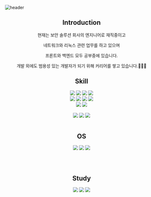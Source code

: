 ![header](https://capsule-render.vercel.app/api?type=slice&color=auto&height=200&section=header&text=Juho&desc=docs%20for%20explain&fontSize=60&rotate=14&fontAlignY=25&fontAlign=75&descAlignY=43&descAlign=80&&animation=twinkling)



<div align=center>

## Introduction

<p>현재는 보안 솔루션 회사의 엔지니어로 재직중이고 </p>
<p>네트워크와 리눅스 관련 업무를 하고 있으며</p>
<p>프론트와 백엔드 모두 공부중에 있습니다. </p>
<p>개발 외에도 범용성 있는 개발자가 되기 위해 커리어를 쌓고 있습니다.🧑🏻‍💻</p>

## Skill <br>
<img src="https://img.shields.io/badge/React-61DAFB?style=flat&logo=React&logoColor=white"/>
<img src="https://img.shields.io/badge/node.js-339933?style=flat&logo=nodedotjs&logoColor=white"/>
<img src="https://img.shields.io/badge/spring-6DB33F?style=flat&logo=spring&logoColor=white"/>
<img src="https://img.shields.io/badge/next.js-000000?style=flat&logo=nextdotjs&logoColor=white"/><br>

<img src="https://img.shields.io/badge/tomcat-F8DC75?style=flat&logo=apachetomcat&logoColor=white"/>
<img src="https://img.shields.io/badge/axios-5A29E4?style=flat&logo=axios&logoColor=white"/>
<img src="https://img.shields.io/badge/github-181717?style=flat&logo=github&logoColor=white"/>
<img src="https://img.shields.io/badge/docker-2496ED?style=flat&logo=docker&logoColor=white"/><br>

<img src="https://img.shields.io/badge/oracle-F80000?style=flat&logo=oracle&logoColor=white"/>
<img src="https://img.shields.io/badge/mysql-4479A1?style=flat&logo=mysql&logoColor=white"/>
<br><br>

<img src="https://img.shields.io/badge/java-FFFFFF?style=flat&logo=openjdk&logoColor=black"/>
<img src="https://img.shields.io/badge/typescript-3178C6?style=flat&logo=typescript&logoColor=white"/>
<img src="https://img.shields.io/badge/JS-F7DF1E?style=flat&logo=javascript&logoColor=white"/>
<br><br>

## OS<br>
<img src="https://img.shields.io/badge/linux-FCC624?style=flat&logo=linux&logoColor=white"/>
<img src="https://img.shields.io/badge/centos-262577?style=flat&logo=centos&logoColor=white"/>
<img src="https://img.shields.io/badge/macos-000000?style=flat&logo=macos&logoColor=white"/>

<br><br>
## Study<br>
<img src="https://img.shields.io/badge/nestjs-E0234E?style=flat&logo=nestjs&logoColor=white"/>
<img src="https://img.shields.io/badge/mongodb-47A248?style=flat&logo=mongodb&logoColor=white"/>
<img src="https://img.shields.io/badge/graphql-E10098?style=flat&logo=graphql&logoColor=white"/>

</div>
